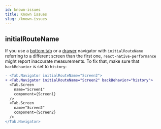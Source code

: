 ```yaml
---
id: known-issues
title: Known issues
slug: /known-issues
---
```


## initialRouteName

If you use a [bottom tab](https://reactnavigation.org/docs/bottom-tab-navigator) or a [drawer](https://reactnavigation.org/docs/drawer-navigator/) navigator with `initialRouteName` referring to a different screen than the first one, `react-native-performance` might report inaccurate measurements. To fix that, make sure that `backBehavior` is set to `history`:

```diff
- <Tab.Navigator initialRouteName="Screen2">
+ <Tab.Navigator initialRouteName="Screen2" backBehavior="history">
  <Tab.Screen
    name="Screen1"
    component={Screen1}
  />
  <Tab.Screen
    name="Screen2"
    component={Screen2}
  />
</Tab.Navigator>
```
